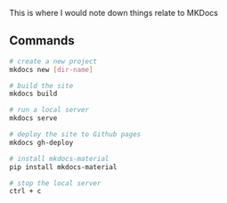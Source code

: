 This is where I would note down things relate to MKDocs

## Commands

```bash title="General command"
# create a new project
mkdocs new [dir-name]

# build the site
mkdocs build

# run a local server
mkdocs serve

# deploy the site to Github pages
mkdocs gh-deploy

# install mkdocs-material
pip install mkdocs-material

# stop the local server
ctrl + c

```
